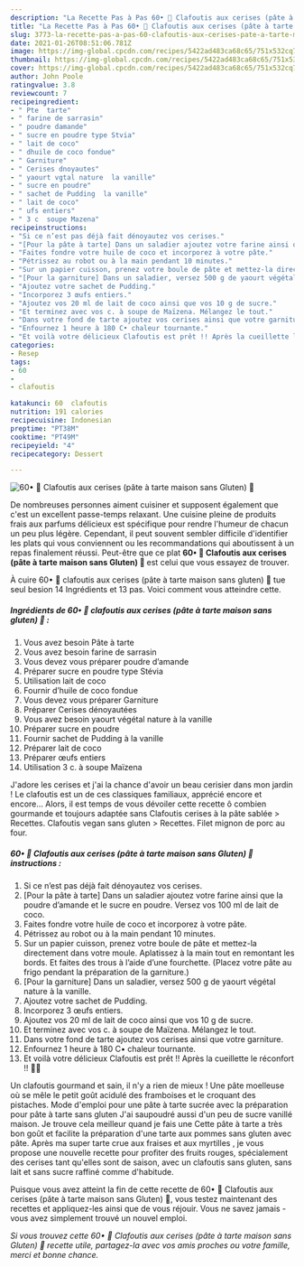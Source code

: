 ```yaml
---
description: "La Recette Pas à Pas 60• 🥧 Clafoutis aux cerises (pâte à tarte maison sans Gluten) 🍒"
title: "La Recette Pas à Pas 60• 🥧 Clafoutis aux cerises (pâte à tarte maison sans Gluten) 🍒"
slug: 3773-la-recette-pas-a-pas-60-clafoutis-aux-cerises-pate-a-tarte-maison-sans-gluten
date: 2021-01-26T08:51:06.781Z
image: https://img-global.cpcdn.com/recipes/5422ad483ca68c65/751x532cq70/60•-🥧-clafoutis-aux-cerises-pate-a-tarte-maison-sans-gluten-🍒-photo-principale-de-la-recette.jpg
thumbnail: https://img-global.cpcdn.com/recipes/5422ad483ca68c65/751x532cq70/60•-🥧-clafoutis-aux-cerises-pate-a-tarte-maison-sans-gluten-🍒-photo-principale-de-la-recette.jpg
cover: https://img-global.cpcdn.com/recipes/5422ad483ca68c65/751x532cq70/60•-🥧-clafoutis-aux-cerises-pate-a-tarte-maison-sans-gluten-🍒-photo-principale-de-la-recette.jpg
author: John Poole
ratingvalue: 3.8
reviewcount: 7
recipeingredient:
- " Pte  tarte"
- " farine de sarrasin"
- " poudre damande"
- " sucre en poudre type Stvia"
- " lait de coco"
- " dhuile de coco fondue"
- " Garniture"
- " Cerises dnoyautes"
- " yaourt vgtal nature  la vanille"
- " sucre en poudre"
- " sachet de Pudding  la vanille"
- " lait de coco"
- " ufs entiers"
- " 3 c  soupe Mazena"
recipeinstructions:
- "Si ce n’est pas déjà fait dénoyautez vos cerises."
- "[Pour la pâte à tarte] Dans un saladier ajoutez votre farine ainsi que la poudre d’amande et le sucre en poudre. Versez vos 100 ml de lait de coco."
- "Faites fondre votre huile de coco et incorporez à votre pâte."
- "Pétrissez au robot ou à la main pendant 10 minutes."
- "Sur un papier cuisson, prenez votre boule de pâte et mettez-la directement dans votre moule. Aplatissez à la main tout en remontant les bords. Et faites des trous à l’aide d’une fourchette. (Placez votre pâte au frigo pendant la préparation de la garniture.)"
- "[Pour la garniture] Dans un saladier, versez 500 g de yaourt végétal nature à la vanille."
- "Ajoutez votre sachet de Pudding."
- "Incorporez 3 œufs entiers."
- "Ajoutez vos 20 ml de lait de coco ainsi que vos 10 g de sucre."
- "Et terminez avec vos c. à soupe de Maïzena. Mélangez le tout."
- "Dans votre fond de tarte ajoutez vos cerises ainsi que votre garniture."
- "Enfournez 1 heure à 180 C• chaleur tournante."
- "Et voilà votre délicieux Clafoutis est prêt !! Après la cueillette le réconfort !! 🥧🍒"
categories:
- Resep
tags:
- 60
- 
- clafoutis

katakunci: 60  clafoutis 
nutrition: 191 calories
recipecuisine: Indonesian
preptime: "PT38M"
cooktime: "PT49M"
recipeyield: "4"
recipecategory: Dessert

---
```



![60• 🥧 Clafoutis aux cerises (pâte à tarte maison sans Gluten) 🍒](https://img-global.cpcdn.com/recipes/5422ad483ca68c65/751x532cq70/60•-🥧-clafoutis-aux-cerises-pate-a-tarte-maison-sans-gluten-🍒-photo-principale-de-la-recette.jpg)

De nombreuses personnes aiment cuisiner et supposent également que c'est un excellent passe-temps relaxant. Une cuisine pleine de produits frais aux parfums délicieux est spécifique pour rendre l'humeur de chacun un peu plus légère. Cependant, il peut souvent sembler difficile d'identifier les plats qui vous conviennent ou les recommandations qui aboutissent à un repas finalement réussi. Peut-être que ce plat <strong> 60• 🥧 Clafoutis aux cerises (pâte à tarte maison sans Gluten) 🍒 </strong> est celui que vous essayez de trouver.

<!--inarticleads1-->

À cuire 60• 🥧 clafoutis aux cerises (pâte à tarte maison sans gluten) 🍒 tue seul besion 14 Ingrédients et 13 pas. Voici comment vous atteindre cette.

##### Ingrédients de 60• 🥧 clafoutis aux cerises (pâte à tarte maison sans gluten) 🍒 :

1. Vous avez besoin  Pâte à tarte
1. Vous avez besoin  farine de sarrasin
1. Vous devez vous préparer  poudre d’amande
1. Préparer  sucre en poudre type Stévia
1. Utilisation  lait de coco
1. Fournir  d’huile de coco fondue
1. Vous devez vous préparer  Garniture
1. Préparer  Cerises dénoyautées
1. Vous avez besoin  yaourt végétal nature à la vanille
1. Préparer  sucre en poudre
1. Fournir  sachet de Pudding à la vanille
1. Préparer  lait de coco
1. Préparer  œufs entiers
1. Utilisation  3 c. à soupe Maïzena


J&#39;adore les cerises et j&#39;ai la chance d&#39;avoir un beau cerisier dans mon jardin ! Le clafoutis est un de ces classiques familiaux, apprécié encore et encore… Alors, il est temps de vous dévoiler cette recette ô combien gourmande et toujours adaptée sans Clafoutis cerises à la pâte sablée &gt; Recettes. Clafoutis vegan sans gluten &gt; Recettes. Filet mignon de porc au four. 

<!--inarticleads2-->

##### 60• 🥧 Clafoutis aux cerises (pâte à tarte maison sans Gluten) 🍒 instructions :

1. Si ce n’est pas déjà fait dénoyautez vos cerises.
1. [Pour la pâte à tarte] Dans un saladier ajoutez votre farine ainsi que la poudre d’amande et le sucre en poudre. Versez vos 100 ml de lait de coco.
1. Faites fondre votre huile de coco et incorporez à votre pâte.
1. Pétrissez au robot ou à la main pendant 10 minutes.
1. Sur un papier cuisson, prenez votre boule de pâte et mettez-la directement dans votre moule. Aplatissez à la main tout en remontant les bords. Et faites des trous à l’aide d’une fourchette. (Placez votre pâte au frigo pendant la préparation de la garniture.)
1. [Pour la garniture] Dans un saladier, versez 500 g de yaourt végétal nature à la vanille.
1. Ajoutez votre sachet de Pudding.
1. Incorporez 3 œufs entiers.
1. Ajoutez vos 20 ml de lait de coco ainsi que vos 10 g de sucre.
1. Et terminez avec vos c. à soupe de Maïzena. Mélangez le tout.
1. Dans votre fond de tarte ajoutez vos cerises ainsi que votre garniture.
1. Enfournez 1 heure à 180 C• chaleur tournante.
1. Et voilà votre délicieux Clafoutis est prêt !! Après la cueillette le réconfort !! 🥧🍒


Un clafoutis gourmand et sain, il n&#39;y a rien de mieux ! Une pâte moelleuse où se mêle le petit goût acidulé des framboises et le croquant des pistaches. Mode d&#39;emploi pour une pâte à tarte sucrée avec la préparation pour pâte à tarte sans gluten J&#39;ai saupoudré aussi d&#39;un peu de sucre vanillé maison. Je trouve cela meilleur quand je fais une Cette pâte à tarte a très bon goût et facilite la préparation d&#39;une tarte aux pommes sans gluten avec pâte. Après ma super tarte crue aux fraises et aux myrtilles , je vous propose une nouvelle recette pour profiter des fruits rouges, spécialement des cerises tant qu&#39;elles sont de saison, avec un clafoutis sans gluten, sans lait et sans sucre raffiné comme d&#39;habitude. 

<!--inarticleads1-->

<p>
Puisque vous avez atteint la fin de cette recette de 60• 🥧 Clafoutis aux cerises (pâte à tarte maison sans Gluten) 🍒, vous testez maintenant des recettes et appliquez-les ainsi que de vous réjouir. Vous ne savez jamais - vous avez simplement trouvé un nouvel emploi.
</p>

<p>
<i>Si vous trouvez cette 60• 🥧 Clafoutis aux cerises (pâte à tarte maison sans Gluten) 🍒 recette utile, partagez-la avec vos amis proches ou votre famille, merci et bonne chance.</i>
</p>

